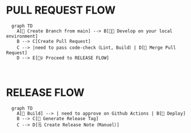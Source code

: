 # PULL REQUEST FLOW

```mermaid
  graph TD
    A[🌱 Create Branch from main] --> B[🧑‍💻 Develop on your local environment]
    B --> C[Create Pull Request]
    C --> |need to pass code-check（Lint, Build）| D[🔀 Merge Pull Request]
    D --> E[🏃‍♀️ Proceed to RELEASE FLOW]
```

<br>

# RELEASE FLOW

```mermaid
  graph TD
    A[👷 Build] --> | need to approve on Github Actions | B[🚀 Deploy]
    B --> C[🔖 Generate Release Tag]
    C --> D[🗒️ Create Release Note（Manuel）]
```
